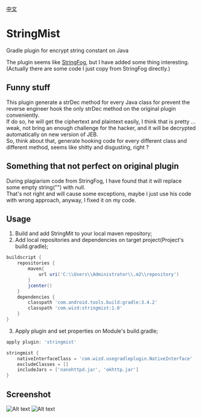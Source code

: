 [中文](https://github.com/wizdzz/StringMist/blob/master/README_zhcn.md)

# StringMist
Gradle plugin for encrypt string constant on Java<br>

The plugin seems like [StringFog](https://github.com/MegatronKing/StringFog), but I have added some thing interesting.<br>
(Actually there are some code I just copy from StringFog directly.)<br>

## Funny stuff
This plugin generate a strDec method for every Java class for prevent the reverse engineer hook the only strDec method on the original plugin conveniently.<br>
If do so, he will get the ciphertext and plaintext easily, I think that is pretty ... weak, not bring an enough challenge for the hacker, and it will be decrypted automatically on new version of JEB.<br>
So, think about that, generate hooking code for every different class and different method, seems like shitty and disgusting, right ?<br>

## Something that not perfect on original plugin
During plagiarism code from StringFog, I have found that it will replace some empty string("") with null.<br>
That's not right and will cause some exceptions, maybe I just use his code with wrong approach, anyway, I fixed it on my code.<br>

## Usage
1. Build and add StringMit to your local maven repository;
2. Add local repositories and dependencies on target project(Project's build.gradle);
```gradle
buildscript {
    repositories {
        maven{
            url uri('C:\\Users\\Administrator\\.m2\\repository')
        }
        jcenter()
    }
    dependencies {
        classpath 'com.android.tools.build:gradle:3.4.2'
        classpath 'com.wizd:stringmist:1.0'
    }
}
```
3. Apply plugin and set properties on Module's build.gradle;
```gradle
apply plugin: 'stringmist'

stringmist {
    nativeInterfaceClass = 'com.wizd.usegradleplugin.NativeInterface'
    excludeClasses = []
    includeJars = ['nanohttpd.jar', 'okhttp.jar']
}
```

## Screenshot
![Alt text](https://github.com/wizdzz/StringMist/blob/master/jadx.png?raw=true)
![Alt text](https://github.com/wizdzz/StringMist/blob/master/JEB.png?raw=true)
